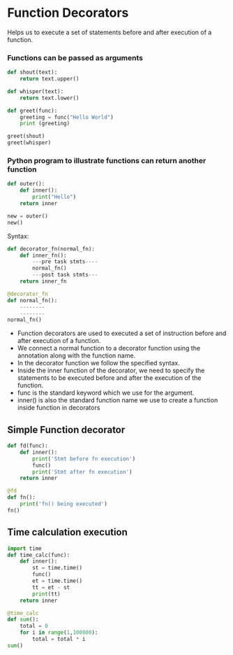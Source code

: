 # Function Decorators

Helps us to execute a set of statements before and after execution of a function.

### Functions can be passed as arguments

```python
def shout(text):
    return text.upper()

def whisper(text):
    return text.lower()

def greet(func):
    greeting = func("Hello World")
    print (greeting)

greet(shout)
greet(whisper)
```

### Python program to illustrate functions can return another function

```python
def outer():
    def inner():
        print("Hello")
    return inner

new = outer()
new()
```

Syntax:

```python
def decorator_fn(normal_fn):
    def inner_fn():
        ---pre task stmts----
        normal_fn()
        ---post task stmts---
    return inner_fn

@decorator_fn
def normal_fn():
    --------
    --------
normal_fn()
```

* Function decorators are used to executed a set of instruction before and after execution of a function.
* We connect a normal function to a decorator function using the annotation along with the function name.
* In the decorator function we follow the specified syntax.
* Inside the inner function of the decorator, we need to specify the statements to be executed before and after the execution of the function.
* func is the standard keyword which we use for the argument.
* inner\(\) is also the standard function name we use to create a function inside function in decorators

## Simple Function decorator

```python
def fd(func):
    def inner():
        print('Stmt before fn execution')
        func()
        print('Stmt after fn execution')
    return inner

@fd
def fn():
    print('fn() being executed')
fn()
```

## Time calculation execution

```python
import time
def time_calc(func):
    def inner():
        st = time.time()
        func()
        et = time.time()
        tt = et - st
        print(tt)
    return inner

@time_calc    
def sum():
    total = 0
    for i in range(1,100000):
        total = total * i
sum()
```

